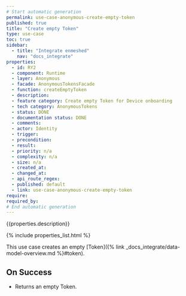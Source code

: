 ```yaml
---
# Start automatic generation
permalink: use-case-anonymous-create-empty-token
published: true
title: "Create empty Token"
type: use-case
toc: true
sidebar:
  - title: "Integrate enmeshed"
    nav: "docs_integrate"
properties:
  - id: RY2
  - component: Runtime
  - layer: Anonymous
  - facade: AnonymousTokensFacade
  - function: createEmptyToken
  - description:
  - feature category: Create empty Token for Device onboarding
  - tech category: AnonymousTokens
  - status: DONE
  - documentation status: DONE
  - comments:
  - actor: Identity
  - trigger:
  - precondition:
  - result:
  - priority: n/a
  - complexity: n/a
  - size: n/a
  - created_at:
  - changed_at:
  - api_route_regex:
  - published: default
  - link: use-case-anonymous-create-empty-token
require:
required_by:
# End automatic generation
---
```


{{properties.description}}

{% include properties_list.html %}

This use case creates an empty [Token]({% link _docs_integrate/data-model-overview.md %}#token).

## On Success

- Returns an empty Token.
